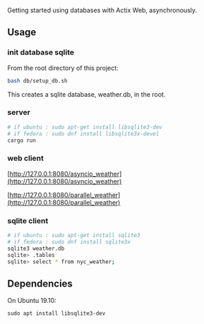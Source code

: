 Getting started using databases with Actix Web, asynchronously.

## Usage

### init database sqlite

From the root directory of this project:

```sh
bash db/setup_db.sh
```

This creates a sqlite database, weather.db, in the root.

### server

```sh
# if ubuntu : sudo apt-get install libsqlite3-dev
# if fedora : sudo dnf install libsqlite3x-devel
cargo run
```

### web client

[http://127.0.0.1:8080/asyncio_weather](http://127.0.0.1:8080/asyncio_weather)

[http://127.0.0.1:8080/parallel_weather](http://127.0.0.1:8080/parallel_weather)

### sqlite client

```sh
# if ubuntu : sudo apt-get install sqlite3
# if fedora : sudo dnf install sqlite3x
sqlite3 weather.db
sqlite> .tables
sqlite> select * from nyc_weather;
```

## Dependencies

On Ubuntu 19.10:

```
sudo apt install libsqlite3-dev
```

